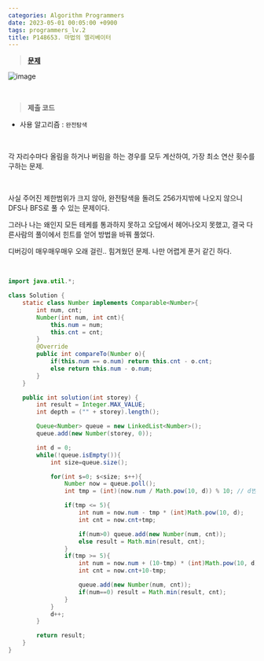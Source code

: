```yaml
---
categories: Algorithm Programmers
date: 2023-05-01 00:05:00 +0900
tags: programmers_lv.2
title: P148653. 마법의 엘리베이터
---
```


> **[문제](https://school.programmers.co.kr/learn/courses/30/lessons/148653)**

![image](https://user-images.githubusercontent.com/80896077/235905900-e5c737e8-b25b-4156-a563-b5abfa2918e0.png)

<br>

> **제출 코드**

- 사용 알고리즘 : `완전탐색`

<br>

각 자리수마다 올림을 하거나 버림을 하는 경우를 모두 계산하여, 가장 최소 연산 횟수를 구하는 문제.

<br>

사실 주어진 제한범위가 크지 않아, 완전탐색을 돌려도 256가지밖에 나오지 않으니 DFS나 BFS로 풀 수 있는 문제이다.

그러나 나는 왜인지 모든 테케를 통과하지 못하고 오답에서 헤어나오지 못했고, 결국 다른사람의 풀이에서 힌트를 얻어 방법을 바꿔 풀었다.

디버깅이 매우매우매우 오래 걸린.. 힘겨웠던 문제. 나만 어렵게 푼거 같긴 하다.

<br>

```java
import java.util.*;

class Solution {
    static class Number implements Comparable<Number>{
        int num, cnt;
        Number(int num, int cnt){
            this.num = num;
            this.cnt = cnt;
        }
        @Override
        public int compareTo(Number o){
            if(this.num == o.num) return this.cnt - o.cnt;
            else return this.num - o.num;
        }
    }

    public int solution(int storey) {
        int result = Integer.MAX_VALUE;
        int depth = ("" + storey).length();

        Queue<Number> queue = new LinkedList<Number>();
        queue.add(new Number(storey, 0));

        int d = 0;
        while(!queue.isEmpty()){
            int size=queue.size();

            for(int s=0; s<size; s++){
                Number now = queue.poll();
                int tmp = (int)(now.num / Math.pow(10, d)) % 10; // d번째 자리 숫자

                if(tmp <= 5){
                    int num = now.num - tmp * (int)Math.pow(10, d);
                    int cnt = now.cnt+tmp;

                    if(num>0) queue.add(new Number(num, cnt));
                    else result = Math.min(result, cnt);
                }
                if(tmp >= 5){
                    int num = now.num + (10-tmp) * (int)Math.pow(10, d);
                    int cnt = now.cnt+10-tmp;

                    queue.add(new Number(num, cnt));
                    if(num==0) result = Math.min(result, cnt);
                }
            }
            d++;
        }

        return result;
    }
}
```

